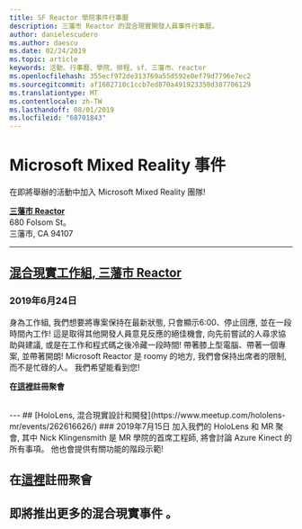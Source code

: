 ```yaml
---
title: SF Reactor 學院事件行事曆
description: 三藩市 Reactor 的混合現實開發人員事件行事曆。
author: danielescudero
ms.author: daescu
ms.date: 02/24/2019
ms.topic: article
keywords: 活動、行事曆、學院、排程、sf、三藩市、reactor
ms.openlocfilehash: 355ecf972de313769a55d592e0ef79d7796e7ec2
ms.sourcegitcommit: af1602710c1ccb7ed870a491923350d387706129
ms.translationtype: MT
ms.contentlocale: zh-TW
ms.lasthandoff: 08/01/2019
ms.locfileid: "68701843"
---
```

# <a name="microsoft-mixed-reality-events"></a>Microsoft Mixed Reality 事件

在即將舉辦的活動中加入 Microsoft Mixed Reality 團隊!

**[三藩市 Reactor](https://developer.microsoft.com/reactor/#ReactorSF)**<br>
680 Folsom St。<br>
三藩市, CA 94107


---
## <a name="mixed-reality-workgroup-san-francisco-reactorhttpsemea01safelinksprotectionoutlookcomurlhttps3a2f2fwwwmeetupcom2fhololens-mr2fdata027c017cdaescu40microsoftcom7ca8ddee063b7949a9992308d6903e62b07c72f988bf86f141af91ab2d7cd011db477c17c07c636854994961124360sdataymnaaiwvxij700mo9gj2boz4w82bgkdjdhijhytfczcfu3dreserved0"></a>[混合現實工作組, 三藩市 Reactor](https://emea01.safelinks.protection.outlook.com/?url=https%3A%2F%2Fwww.meetup.com%2Fhololens-mr%2F&data=02%7C01%7Cdaescu%40microsoft.com%7Ca8ddee063b7949a9992308d6903e62b0%7C72f988bf86f141af91ab2d7cd011db47%7C1%7C0%7C636854994961124360&sdata=YmnAAiWVxIJ700mO9gj%2BOz4W8%2BgKDjDhiJhYtfCzCFU%3D&reserved=0)
### <a name="june-24-2019"></a>2019年6月24日
身為工作組, 我們想要將專案保持在最新狀態, 只會顯示6:00、停止回應, 並在一段時間內工作! 這是取得其他開發人員意見反應的絕佳機會, 向先前嘗試的人尋求協助與建議, 或是在工作和程式碼之後冷藏一段時間! 帶著膝上型電腦、帶著一個專案, 並帶著開朗! Microsoft Reactor 是 roomy 的地方, 我們會保持出席者的限制, 而不是忙碌的人。 我們希望能看到您!

**在[這裡](https://emea01.safelinks.protection.outlook.com/?url=https%3A%2F%2Fwww.meetup.com%2Fhololens-mr%2F&data=02%7C01%7Cdaescu%40microsoft.com%7Ca8ddee063b7949a9992308d6903e62b0%7C72f988bf86f141af91ab2d7cd011db47%7C1%7C0%7C636854994961124360&sdata=YmnAAiWVxIJ700mO9gj%2BOz4W8%2BgKDjDhiJhYtfCzCFU%3D&reserved=0)註冊聚會**

<br>
---
## <a name="hololens-mixed-reality-design-and-developmenthttpswwwmeetupcomhololens-mrevents262616626"></a>[HoloLens, 混合現實設計和開發](https://www.meetup.com/hololens-mr/events/262616626/)
### <a name="july-15-2019"></a>2019年7月15日
加入我們的 HoloLens 和 MR 聚會, 其中 Nick Klingensmith 是 MR 學院的首席工程師, 將會討論 Azure Kinect 的所有事項。 他也會提供有關功能的階段示範!

**在[這裡](https://www.meetup.com/hololens-mr/events/262616626/)註冊聚會**
<br>
---
## <a name="more-mixed-reality-events-coming-soon"></a>即將推出更多的混合現實事件 。
